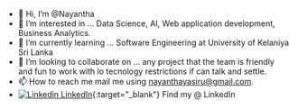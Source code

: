 - 👋 Hi, I’m @Nayantha
- 👀 I’m interested in ... Data Science, AI, Web application development, Business Analytics.
- 🌱 I’m currently learning ... Software Engineering at University of Kelaniya Sri Lanka 
- 💞️ I’m looking to collaborate on ... any project that the team is friendly and fun to work with lo tecnology restrictions if can talk and settle.
- 📫 How to reach me mail me using nayanthayasiru@gmail.com.
- [![Linkedin](https://i.stack.imgur.com/gVE0j.png) LinkedIn](https://www.linkedin.com/in/nayantha-yasiru/){:target="_blank"} Find my @ LinkedIn

<!---
Nayantha/Nayantha is a ✨ special ✨ repository because its `README.md` (this file) appears on your GitHub profile.
You can click the Preview link to take a look at your changes.
--->
